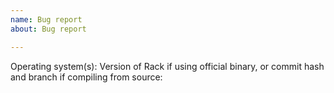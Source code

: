 ```yaml
---
name: Bug report
about: Bug report

---
```


Operating system(s):
Version of Rack if using official binary, or commit hash and branch if compiling from source:
